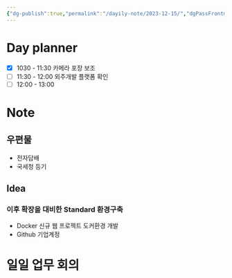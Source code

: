 ```yaml
---
{"dg-publish":true,"permalink":"/dayily-note/2023-12-15/","dgPassFrontmatter":true,"created":"2023-12-15T10:36:22.471+09:00","updated":"2023-12-15T11:29:37.966+09:00"}
---
```


# Day planner

- [x] 1030 - 11:30 카메라 포장 보조
- [ ] 11:30 - 12:00 외주개발 플랫폼 확인
- [ ] 12:00 - 13:00

# Note 
## 우편물
 - 전자담배
 - 국세청 등기
## Idea
### 이후 확장을 대비한 Standard 환경구축
 - Docker 신규 웹 프로젝트 도커환경 개발
 - Github 기업계정

# 일일 업무 회의
 
